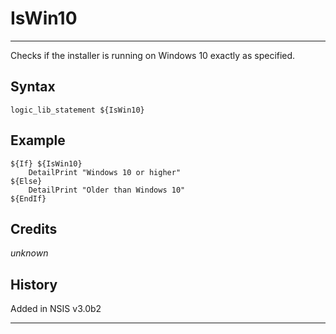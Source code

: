# IsWin10

---

Checks if the installer is running on Windows 10 exactly as specified.

## Syntax

	logic_lib_statement ${IsWin10}

## Example

	${If} ${IsWin10}
		DetailPrint "Windows 10 or higher"
	${Else}
		DetailPrint "Older than Windows 10"
	${EndIf}

## Credits

*unknown*

## History

Added in NSIS v3.0b2

---
